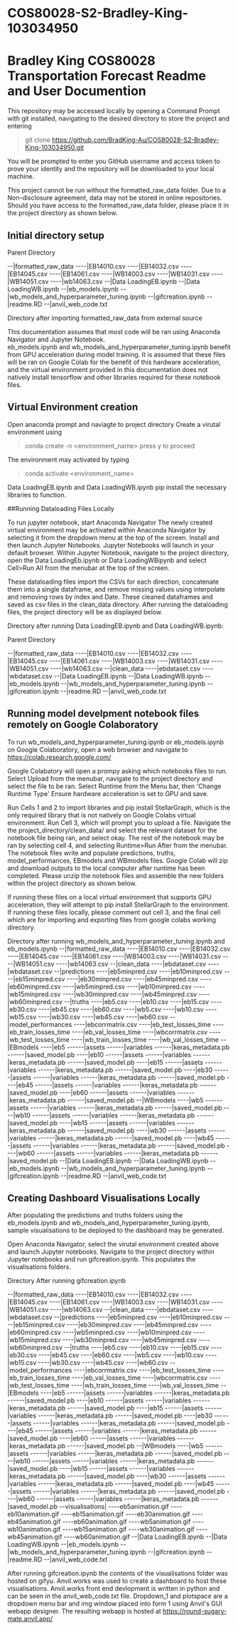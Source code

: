# COS80028-S2-Bradley-King-103034950

# Bradley King COS80028 Transportation Forecast Readme and User Documention

This repository may be accessed locally by opening a Command Prompt with git installed,
navigating to the desired directory to store the project and entering
> git clone  https://github.com/BradKing-Au/COS80028-S2-Bradley-King-103034950.git

You will be prompted to enter you GitHub username and access token to prove your identity
and the repository will be downloaded to your local machine.

This project cannot be run without the formatted_raw_data folder. Due to a Non-disclosure agreement, data may not be stored in online repositories.
Should you have access to the formatted_raw_data folder, please place it in the project directory as shown below.

## Initial directory setup

Parent Directory


--|formatted_raw_data
----|EB14010.csv
----|EB14032.csv
----|EB14045.csv
----|EB14061.csv
----|WB14003.csv
----|WB14031.csv
----|WB14051.csv
----|wb14063.csv
--|Data LoadingEB.ipynb
--|Data LoadingWB.ipynb
--|eb_models.ipynb
--|wb_models_and_hyperparameter_tuning.ipynb
--|gifcreation.ipynb
--|readme.RD
--|anvil_web_code.txt

Directory after importing formatted_raw_data from external source

This documentation assumes that most code will be ran using Anaconda Navigator and Jupyter Notebook.  
eb_models.ipynb and wb_models_and_hyperparameter_tuning.ipynb benefit from GPU acceleration during model training.
It is assumed that these files will be ran on Google Colab for the benefit of this hardware acceleration, and the virtual environment
provided in this documentation does not natively install tensorflow and other libraries required for these notebook files.



## Virtual Environment creation

Open anaconda prompt and naviagte to project directory
Create a virutal environment using
> conda create -n <environment_name>
press y to proceed

The environment may activated by typing
> conda activate <environment_name>

Data LoadingEB.ipynb and Data LoadingWB.ipynb pip install the necessary libraries to function.

##Running Dataloading Files Locally

To run jupyter notebook, start Anaconda Navigator
The newly created virtual environment may be activated within Anaconda Navigator by selecting it from the dropdown menu at the top of the screen.
Install and then launch Jupyter Notebooks.
Jupyter Notebooks will launch in your default browser. Within Jupyter Notebook, navigate to the project directory,
open the Data LoadingEb.ipynb or Data LoadingWBipynb and select Cell>Run All from the menubar at the top of the screen.

These dataloading files import the CSVs for each direction, concatenate them into a single dataframe, and remove missing values using interpolate and removing rows by index and Date.
These cleaned dataframes and saved as csv files in the clean_data directory.
After running the dataloading files, the project directory will be as displayed below.


Directory after running Data LoadingEB.ipynb and Data LoadingWB.ipynb:

Parent Directory

--|formatted_raw_data
----|EB14010.csv
----|EB14032.csv
----|EB14045.csv
----|EB14061.csv
----|WB14003.csv
----|WB14031.csv
----|WB14051.csv
----|wb14063.csv
--|clean_data
----|ebdataset.csv
----|wbdataset.csv
--|Data LoadingEB.ipynb
--|Data LoadingWB.ipynb
--|eb_models.ipynb
--|wb_models_and_hyperparameter_tuning.ipynb
--|gifcreation.ipynb
--|readme.RD
--|anvil_web_code.txt

## Running model develpment notebook files remotely on Google Colaboratory

To run wb_models_and_hyperparameter_tuning.ipynb or eb_models.ipynb on Google Colaboratory, open a web browser and navigate to https://colab.research.google.com/

Google Colabatory will open a prompy asking which notebooks files to run. Select Upload from the menubar, navigate to the project directory and select the file to be ran.
Select Runtime from the Menu bar, then 'Change Runtime Type'
Ensure hardware acceleration is set to GPU and save.

Run Cells 1 and 2 to import libraries and pip install StellarGraph, which is the only required library that is not natively on Google Colabs virtual environment.
Run Cell 3, which will prompt you to upload a file. Navigate the the project_directory/clean_data/ and select the relevant dataset for the notebook file being ran, and select okay.
The rest of the notebook may be ran by selecting cell 4, and selecting Runtime>Run After from the menubar.
The notebook files write and populate predictions, truths, model_performances, EBmodels and WBmodels files. Google Colab will zip and download outputs to the local computer after runtime has been completed.
Please unzip the notebook files and assemble the new folders within the project directory as shown below.

If running these files on a local virtual environment that supports GPU acceleration, they will attempt to pip install StellarGraph to the environment.
If running these files locally, please comment out cell 3, and the final cell which are for importing and exporting files from google colabs working directory.


Directory after running wb_models_and_hyperparameter_tuning.ipynb and eb_models.ipynb
--|formatted_raw_data
----|EB14010.csv
----|EB14032.csv
----|EB14045.csv
----|EB14061.csv
----|WB14003.csv
----|WB14031.csv
----|WB14051.csv
----|wb14063.csv
--|clean_data
----|ebdataset.csv
----|wbdataset.csv
--|predictions
----|eb5minpred.csv
----|eb10minpred.csv
----|eb15minpred.csv
----|eb30minpred.csv
----|eb45minpred.csv
----|eb60minpred.csv
----|wb5minpred.csv
----|wb10minpred.csv
----|wb15minpred.csv
----|wb30minpred.csv
----|wb45minpred.csv
----|wb60minpred.csv
--|truths
----|eb5.csv
----|eb10.csv
----|eb15.csv
----|eb30.csv
----|eb45.csv
----|eb60.csv
----|wb5.csv
----|wb10.csv
----|wb15.csv
----|wb30.csv
----|wb45.csv
----|wb60.csv
--|model_performances
----|ebcorrmatrix.csv
----|eb_test_losses_time
----|eb_train_losses_time
----|eb_val_losses_time
----|wbcorrmatrix.csv
----|wb_test_losses_time
----|wb_train_losses_time
----|wb_val_losses_time
--|EBmodels
----|eb5
------|assets
------|variables
------|keras_metadata.pb
------|saved_model.pb
----|eb10
------|assets
------|variables
------|keras_metadata.pb
------|saved_model.pb
----|eb15
------|assets
------|variables
------|keras_metadata.pb
------|saved_model.pb
----|eb30
------|assets
------|variables
------|keras_metadata.pb
------|saved_model.pb
----|eb45
------|assets
------|variables
------|keras_metadata.pb
------|saved_model.pb
----|eb60
------|assets
------|variables
------|keras_metadata.pb
------|saved_model.pb
--|WBmodels
----|wb5
------|assets
------|variables
------|keras_metadata.pb
------|saved_model.pb
----|wb10
------|assets
------|variables
------|keras_metadata.pb
------|saved_model.pb
----|wb15
------|assets
------|variables
------|keras_metadata.pb
------|saved_model.pb
----|wb30
------|assets
------|variables
------|keras_metadata.pb
------|saved_model.pb
----|wb45
------|assets
------|variables
------|keras_metadata.pb
------|saved_model.pb
----|wb60
------|assets
------|variables
------|keras_metadata.pb
------|saved_model.pb
--|Data LoadingEB.ipynb
--|Data LoadingWB.ipynb
--|eb_models.ipynb
--|wb_models_and_hyperparameter_tuning.ipynb
--|gifcreation.ipynb
--|readme.RD
--|anvil_web_code.txt

## Creating Dashboard Visualisations Locally

After populating the predictions and truths folders using the eb_models.ipynb and wb_models_and_hyperparameter_tuning.ipynb,
sample visualisations to be deployed to the dashboard may be generated.

Open Anaconda Navigator, select the virutal environment created above and launch Jupyter notebooks.
Navigate to the project directory within Jupyter notebooks and run gifcreation.ipynb.
This populates the visualisations folders.


Directory After running gifcreation.ipynb

--|formatted_raw_data
----|EB14010.csv
----|EB14032.csv
----|EB14045.csv
----|EB14061.csv
----|WB14003.csv
----|WB14031.csv
----|WB14051.csv
----|wb14063.csv
--|clean_data
----|ebdataset.csv
----|wbdataset.csv
--|predictions
----|eb5minpred.csv
----|eb10minpred.csv
----|eb15minpred.csv
----|eb30minpred.csv
----|eb45minpred.csv
----|eb60minpred.csv
----|wb5minpred.csv
----|wb10minpred.csv
----|wb15minpred.csv
----|wb30minpred.csv
----|wb45minpred.csv
----|wb60minpred.csv
--|truths
----|eb5.csv
----|eb10.csv
----|eb15.csv
----|eb30.csv
----|eb45.csv
----|eb60.csv
----|wb5.csv
----|wb10.csv
----|wb15.csv
----|wb30.csv
----|wb45.csv
----|wb60.csv
--|model_performances
----|ebcorrmatrix.csv
----|eb_test_losses_time
----|eb_train_losses_time
----|eb_val_losses_time
----|wbcorrmatrix.csv
----|wb_test_losses_time
----|wb_train_losses_time
----|wb_val_losses_time
--|EBmodels
----|eb5
------|assets
------|variables
------|keras_metadata.pb
------|saved_model.pb
----|eb10
------|assets
------|variables
------|keras_metadata.pb
------|saved_model.pb
----|eb15
------|assets
------|variables
------|keras_metadata.pb
------|saved_model.pb
----|eb30
------|assets
------|variables
------|keras_metadata.pb
------|saved_model.pb
----|eb45
------|assets
------|variables
------|keras_metadata.pb
------|saved_model.pb
----|eb60
------|assets
------|variables
------|keras_metadata.pb
------|saved_model.pb
--|WBmodels
----|wb5
------|assets
------|variables
------|keras_metadata.pb
------|saved_model.pb
----|wb10
------|assets
------|variables
------|keras_metadata.pb
------|saved_model.pb
----|wb15
------|assets
------|variables
------|keras_metadata.pb
------|saved_model.pb
----|wb30
------|assets
------|variables
------|keras_metadata.pb
------|saved_model.pb
----|wb45
------|assets
------|variables
------|keras_metadata.pb
------|saved_model.pb
----|wb60
------|assets
------|variables
------|keras_metadata.pb
------|saved_model.pb
--visualisations|
----eb5animation.gif
----eb10animation.gif
----eb15animation.gif
----eb30animation.gif
----eb45animation.gif
----eb60animation.gif
----wb5animation.gif
----wb10animation.gif
----wb15animation.gif
----wb30animation.gif
----wb45animation.gif
----wb60animation.gif
--|Data LoadingEB.ipynb
--|Data LoadingWB.ipynb
--|eb_models.ipynb
--|wb_models_and_hyperparameter_tuning.ipynb
--|gifcreation.ipynb
--|readme.RD
--|anvil_web_code.txt


After running gifcreation.ipynb the contents of the visualisations folder was hosted on gifyu.
Anvil.works was used to create a dashboard to host these visualisations.
Anvil.works front end devlopment is written in python and can be seen in the anvil_web_code.txt file.
Dropdown_1 and plotspace are a dropdown menu bar and img window placed into form 1 using Anvil's GUI webapp designer.
The resulting webapp is hosted at https://round-sugary-mate.anvil.app/
